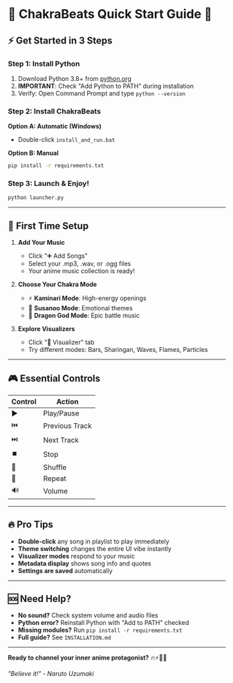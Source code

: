 # 🚀 ChakraBeats Quick Start Guide 🚀

## ⚡ Get Started in 3 Steps

### Step 1: Install Python
1. Download Python 3.8+ from [python.org](https://www.python.org/downloads/)
2. **IMPORTANT**: Check "Add Python to PATH" during installation
3. Verify: Open Command Prompt and type `python --version`

### Step 2: Install ChakraBeats
**Option A: Automatic (Windows)**
- Double-click `install_and_run.bat`

**Option B: Manual**
```bash
pip install -r requirements.txt
```

### Step 3: Launch & Enjoy!
```bash
python launcher.py
```

---

## 🎵 First Time Setup

1. **Add Your Music**
   - Click "➕ Add Songs"
   - Select your .mp3, .wav, or .ogg files
   - Your anime music collection is ready!

2. **Choose Your Chakra Mode**
   - ⚡ **Kaminari Mode**: High-energy openings
   - 🌊 **Susanoo Mode**: Emotional themes  
   - 🐉 **Dragon God Mode**: Epic battle music

3. **Explore Visualizers**
   - Click "🔮 Visualizer" tab
   - Try different modes: Bars, Sharingan, Waves, Flames, Particles

---

## 🎮 Essential Controls

| Control | Action |
|---------|--------|
| ▶️ | Play/Pause |
| ⏮️ | Previous Track |
| ⏭️ | Next Track |
| ⏹️ | Stop |
| 🔀 | Shuffle |
| 🔁 | Repeat |
| 🔊 | Volume |

---

## 🔥 Pro Tips

- **Double-click** any song in playlist to play immediately
- **Theme switching** changes the entire UI vibe instantly
- **Visualizer modes** respond to your music
- **Metadata display** shows song info and quotes
- **Settings are saved** automatically

---

## 🆘 Need Help?

- **No sound?** Check system volume and audio files
- **Python error?** Reinstall Python with "Add to PATH" checked
- **Missing modules?** Run `pip install -r requirements.txt`
- **Full guide?** See `INSTALLATION.md`

---

**Ready to channel your inner anime protagonist?** 🔥⚡🌊🐉

*"Believe it!" - Naruto Uzumaki* 